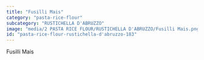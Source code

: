 ```yaml
---
title: "Fusilli Mais"
category: "pasta-rice-flour"
subcategory: "RUSTICHELLA D'ABRUZZO"
image: "media/2 PASTA RICE FLOUR/RUSTICHELLA D'ABRUZZO/Fusilli Mais.png"
id: "pasta-rice-flour-rustichella-d'abruzzo-183"
---
```


Fusilli Mais
